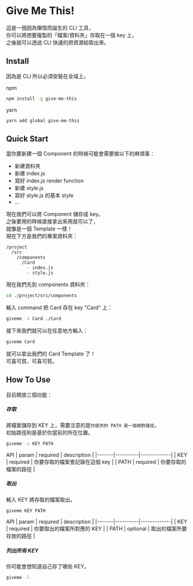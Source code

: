 # Give Me This!

這是一個因為懶惰而誕生的 CLI 工具，<br>
你可以將想要複製的「檔案/資料夾」存取在一個 key 上，<br>
之後就可以透過 CLI 快速的把資源給取出來。

## Install

因為是 CLI 所以必須安裝在全域上。

npm

```bash
npm install -g give-me-this
```

yarn

```bash
yarn add global give-me-this
```

## Quick Start

當你要新建一個 Component 的時候可能會需要做以下的麻煩事：<br>

- 新建資料夾
- 新建 index.js
- 寫好 index.js render function
- 新建 style.js
- 寫好 style.js 的基本 style
- ...

現在我們可以將 Component 儲存成 key。<br>
之後要用的時候直接拿出來用就可以了，<br>
就像是一個 Template 一樣！<br>
現在下方是我們的專案資料夾：

```
/project
  /src
    /components
      /Card
        - index.js
        - style.js
```

現在我們先到 components 資料夾：

```bash
cd ./project/src/components
```

輸入 command 把 Card 存在 key "Card" 上：

```bash
giveme -s Card ./Card
```

接下來我們就可以在任意地方輸入：

```bash
giveme Card
```

就可以拿出我們的 Card Template 了！<br>
可喜可賀，可喜可賀。

## How To Use

目前開放三個功能：

##### 存取

將檔案儲存到 KEY 上，需要注意的是`你提供的 PATH 是一個相對路徑`，<br>
初始路徑則是基於你當前的所在位置。

```bash
giveme -s KEY PATH
```

API
| param | required | description |
|-------|----------|-------------|
| KEY | required | 你要存取的檔案會記錄在這個 key |
| PATH | required | 你要存取的檔案的路徑 |

##### 取出

輸入 KEY 將存取的檔案取出。

```bash
giveme KEY PATH
```

API
| param | required | description |
|-------|----------|-------------|
| KEY | required | 你要取出的檔案所對應的 KEY |
| PATH | optional | 取出的檔案所要存放的路徑 |

##### 列出所有 KEY

你可能會想知道自己存了哪些 KEY。

```bash
giveme -l
```
